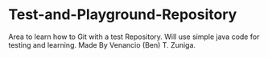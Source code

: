 # Test-and-Playground-Repository
Area to learn how to Git with a test Repository.
Will use simple java code for testing and learning.
Made By Venancio (Ben) T. Zuniga.
